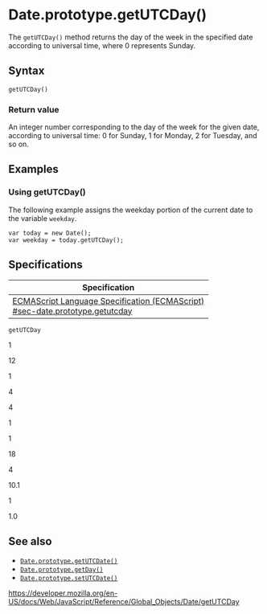 Date.prototype.getUTCDay()
==========================

The `getUTCDay()` method returns the day of the week in the specified date according to universal time, where 0 represents Sunday.

Syntax
------

    getUTCDay()

### Return value

An integer number corresponding to the day of the week for the given date, according to universal time: 0 for Sunday, 1 for Monday, 2 for Tuesday, and so on.

Examples
--------

### Using getUTCDay()

The following example assigns the weekday portion of the current date to the variable `weekday`.

    var today = new Date();
    var weekday = today.getUTCDay();

Specifications
--------------

<table><thead><tr class="header"><th>Specification</th></tr></thead><tbody><tr class="odd"><td><a href="https://tc39.es/ecma262/#sec-date.prototype.getutcday">ECMAScript Language Specification (ECMAScript)<br />
<span class="small">#sec-date.prototype.getutcday</span></a></td></tr></tbody></table>

`getUTCDay`

1

12

1

4

4

1

1

18

4

10.1

1

1.0

See also
--------

-   [`Date.prototype.getUTCDate()`](getutcdate)
-   [`Date.prototype.getDay()`](getday)
-   [`Date.prototype.setUTCDate()`](setutcdate)

<a href="https://developer.mozilla.org/en-US/docs/Web/JavaScript/Reference/Global_Objects/Date/getUTCDay" class="_attribution-link">https://developer.mozilla.org/en-US/docs/Web/JavaScript/Reference/Global_Objects/Date/getUTCDay</a>
